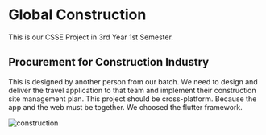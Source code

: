# Global Construction
  
This is our CSSE Project in 3rd Year 1st Semester.

## Procurement for Construction Industry

This is designed by another person from our batch. We need to design and deliver the travel application to that team and implement their construction site management plan.
This project should be cross-platform. Because the app and the web must be together. We choosed the flutter framework.

![construction](https://github.com/chalaniS/Global_construction--Flutter/assets/99180967/3e139428-b049-4a34-b140-75b68d8feca9)
